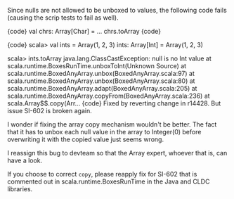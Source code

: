 Since nulls are not allowed to be unboxed to values, the following code fails (causing the scrip tests to fail as well).

{code}
  val chrs: Array[Char] = ...
  chrs.toArray
{code}

{code}
scala> val ints = Array(1, 2, 3)
ints: Array[Int] = Array(1, 2, 3)

scala> ints.toArray
java.lang.ClassCastException: null is no Int value
        at scala.runtime.BoxesRunTime.unboxToInt(Unknown Source)
        at scala.runtime.BoxedAnyArray.unbox(BoxedAnyArray.scala:97)
        at scala.runtime.BoxedAnyArray.unbox(BoxedAnyArray.scala:80)
        at scala.runtime.BoxedAnyArray.adapt(BoxedAnyArray.scala:205)
        at scala.runtime.BoxedAnyArray.copyFrom(BoxedAnyArray.scala:236)
        at scala.Array$$.copy(Arr...
{code}
Fixed by reverting change in r14428. But issue SI-602 is broken again.

I wonder if fixing the array copy mechanism wouldn't be better. The fact that it has to unbox each null value in the array to Integer(0) before overwriting it with the copied value just seems wrong.

I reassign this bug to devteam so that the Array expert, whoever that is, can have a look.

If you choose to correct `copy`, please reapply fix for SI-602 that is commented out in scala.runtime.BoxesRunTime in the Java  and CLDC libraries.
